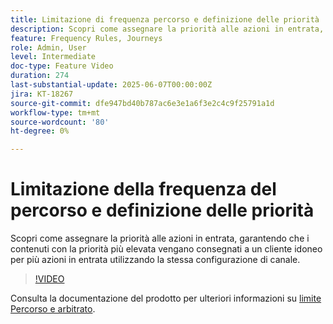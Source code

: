 ```yaml
---
title: Limitazione di frequenza percorso e definizione delle priorità
description: Scopri come assegnare la priorità alle azioni in entrata, garantendo che i contenuti con la priorità più elevata vengano consegnati a un cliente idoneo per più azioni in entrata utilizzando la stessa configurazione di canale.
feature: Frequency Rules, Journeys
role: Admin, User
level: Intermediate
doc-type: Feature Video
duration: 274
last-substantial-update: 2025-06-07T00:00:00Z
jira: KT-18267
source-git-commit: dfe947bd40b787ac6e3e1a6f3e2c4c9f25791a1d
workflow-type: tm+mt
source-wordcount: '80'
ht-degree: 0%

---
```



# Limitazione della frequenza del percorso e definizione delle priorità

Scopri come assegnare la priorità alle azioni in entrata, garantendo che i contenuti con la priorità più elevata vengano consegnati a un cliente idoneo per più azioni in entrata utilizzando la stessa configurazione di canale.

>[!VIDEO](https://video.tv.adobe.com/v/3435530/?learn=on&enablevpops)

Consulta la documentazione del prodotto per ulteriori informazioni su [limite Percorso e arbitrato](https://experienceleague.adobe.com/en/docs/journey-optimizer/using/conflict-prioritization/capping-rules/journey-capping).
